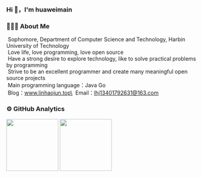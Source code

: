 ### Hi 👋，I'm huaweimain
 
### 👨🏻‍💻&nbsp;About Me
 
&nbsp;Sophomore, Department of Computer Science and Technology, Harbin University of Technology\
&nbsp;Love life, love programming, love open source\
&nbsp;Have a strong desire to explore technology, like to solve practical problems by programming\
&nbsp;Strive to be an excellent programmer and create many meaningful open source projects\
&nbsp;Main programming language：Java Go\
&nbsp;Blog：www.linhaojun.top\
&nbsp;Email：lhj13401792631@163.com

### ⚙️&nbsp;GitHub Analytics
<span>
   <img align="" height="137px" src="https://github-readme-stats.vercel.app/api?username=linhaojun857&include_all_commits=true&count_private=true&hide_title=true&show_icons=true&include_all_commits=true&line_height=21&theme=algolia" />
   <img align="" height="137px" src="https://github-readme-stats.vercel.app/api/top-langs/?username=linhaojun857&hide_title=true&layout=compact&theme=algolia" />
 </span>

